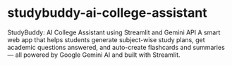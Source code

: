# studybuddy-ai-college-assistant
StudyBuddy: AI College Assistant using Streamlit and Gemini API A smart web app that helps students generate subject-wise study plans, get academic questions answered, and auto-create flashcards and summaries — all powered by Google Gemini AI and built with Streamlit.
